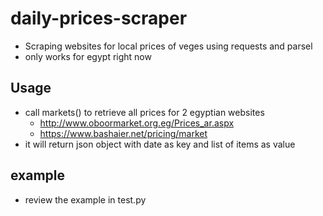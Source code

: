 # daily-prices-scraper
- Scraping websites for local prices of veges using requests and parsel
- only works for egypt right now

## Usage
- call markets() to retrieve all prices for 2 egyptian websites
  - http://www.oboormarket.org.eg/Prices_ar.aspx
  - https://www.bashaier.net/pricing/market
- it will return json object with date as key and list of items as value

## example
- review the example in test.py
